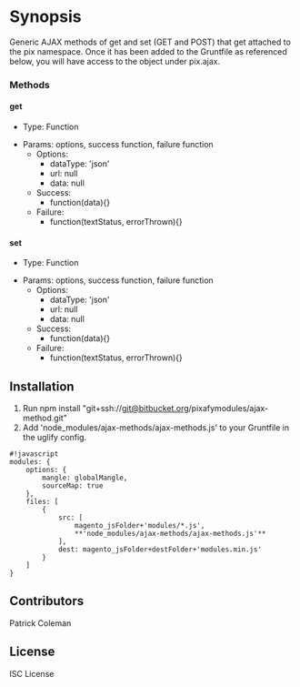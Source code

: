 # Synopsis #

Generic AJAX methods of get and set (GET and POST) that get attached to the pix namespace. Once it has been added to the Gruntfile as referenced below, you will have access to the object under pix.ajax.

### Methods ###
#### get ####
* Type: Function
+ Params: options, success function, failure function
    + Options:
        * dataType: 'json'
        * url: null
        * data: null
    + Success:
        * function(data){}
    + Failure:
        * function(textStatus, errorThrown){}
#### set ####
* Type: Function
+ Params: options, success function, failure function
    + Options:
        * dataType: 'json'
        * url: null
        * data: null
    + Success:
        * function(data){}
    + Failure:
        * function(textStatus, errorThrown){}

## Installation ##
1. Run npm install "git+ssh://git@bitbucket.org/pixafymodules/ajax-method.git"
2. Add 'node_modules/ajax-methods/ajax-methods.js' to your Gruntfile in the uglify config.


```
#!javascript
modules: {
    options: {
        mangle: globalMangle,
        sourceMap: true
    },
    files: [
        {
            src: [
                magento_jsFolder+'modules/*.js',
                **'node_modules/ajax-methods/ajax-methods.js'**
            ],
            dest: magento_jsFolder+destFolder+'modules.min.js'
        }
    ]
}

```

## Contributors

Patrick Coleman

## License

ISC License